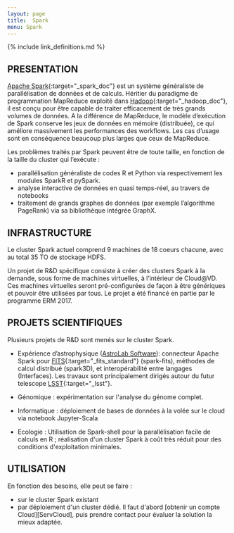 ```yaml
---
layout: page
title:  Spark
menu: Spark
---
```


{% include link_definitions.md %}

## PRESENTATION

[Apache Spark](http://spark.apache.org){:target="_spark_doc"} est un système généraliste de parallélisation de données et de calculs.
Héritier du paradigme de programmation MapReduce exploité dans [Hadoop](http://hadoop.apache.org){:target="_hadoop_doc"}, il est conçu pour être capable de traiter efficacement de très grands volumes de données.
A la différence de MapReduce, le  modèle d’exécution
de Spark conserve les jeux de données en mémoire (distribuée), ce qui améliore massivement les performances des workflows.
Les cas d’usage sont en conséquence beaucoup plus larges que ceux de MapReduce.

Les problèmes traités par Spark peuvent être de toute taille, en fonction de la taille du cluster qui l’exécute :

* parallélisation généraliste de codes R et Python via respectivement les modules SparkR et pySpark.
* analyse interactive de données en quasi temps-réel, au travers de notebooks
* traitement de grands graphes de données (par exemple l’algorithme PageRank) via sa bibliothèque intégrée GraphX.

## INFRASTRUCTURE
Le cluster Spark actuel comprend 9 machines de 18 coeurs chacune, avec au total 35 TO de stockage HDFS.

Un projet de R&D spécifique consiste à créer des clusters Spark à la demande,
sous forme de machines virtuelles, à l’intérieur de Cloud@VD. Ces machines
virtuelles seront pré-configurées de façon à être génériques et pouvoir être
utilisées par tous. Le projet a été financé en partie par le programme ERM 2017.

## PROJETS SCIENTIFIQUES
Plusieurs projets de R&D sont menés sur le cluster Spark.

* Expérience d’astrophysique ([AstroLab Software](https://astrolabsoftware.github.io/)): connecteur Apache Spark pour [FITS](https://fits.gsfc.nasa.gov){:target="_fits_standard"} (spark-fits), méthodes de calcul distribué (spark3D), et interopérabilité entre langages (Interfaces). Les travaux sont principalement dirigés autour du futur telescope [LSST](https://www.lsst.org/){:target="_lsst"}.

* Génomique : expérimentation sur l'analyse du génome complet.

* Informatique : déploiement de bases de données à la volée sur le
cloud via notebook Jupyter-Scala

* Ecologie : Utilisation de Spark-shell pour la parallélisation facile
de calculs en R ; réalisation d'un cluster Spark à coût très réduit pour des conditions d'exploitation minimales.

## UTILISATION
En fonction des besoins, elle peut se faire :
* sur le cluster Spark existant
* par déploiement d'un cluster dédié.
Il faut d'abord [obtenir un compte Cloud][ServCloud], puis prendre contact pour évaluer la solution la mieux adaptée.
